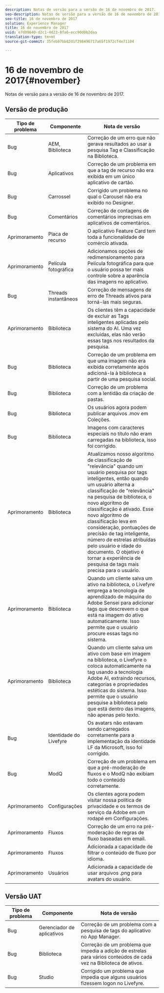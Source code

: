 ```yaml
---
description: Notas de versão para a versão de 16 de novembro de 2017.
seo-description: Notas de versão para a versão de 16 de novembro de 2017.
seo-title: 16 de novembro de 2017
solution: Experience Manager
title: 16 de novembro de 2017
uuid: e7d09640-d2c1-4d23-8fa6-ecc90d0b2daa
translation-type: tm+mt
source-git-commit: 35feb87bb82d1f298496717a65f1972cf4e71104

---
```



# 16 de novembro de 2017{#november}

Notas de versão para a versão de 16 de novembro de 2017.

## Versão de produção

| **Tipo de problema** | **Componente** | **Nota de versão** |
|---|---|---|
| Bug | AEM, Biblioteca | Correção de um erro que não gerava resultados ao usar a pesquisa Tag e Classificação na Biblioteca. |
| Bug | Aplicativos | Correção de um problema em que a tag de recurso não era exibida em um único aplicativo de cartão. |
| Bug | Carrossel | Corrigido um problema no qual o Carousel não era exibido no Designer. |
| Bug | Comentários | Correção de contagens de comentários imprecisas em aplicativos de comentários. |
| Aprimoramento | Placa de recurso | O aplicativo Feature Card tem toda a funcionalidade de comércio ativada. |
| Aprimoramento | Película fotográfica | Adicionamos opções de redimensionamento para Película fotográfica para que o usuário possa ter mais controle sobre a aparência das imagens no aplicativo. |
| Bug | Threads instantâneos | Correção de mensagens de erro de Threads ativos para torná-las mais seguras. |
| Aprimoramento | Biblioteca | Os clientes têm a capacidade de excluir as Tags inteligentes aplicadas pelo sistema do AI. Uma vez excluídas, elas não verão essas tags nos resultados da pesquisa. |
| Bug | Biblioteca | Correção de um problema em que uma imagem não era exibida corretamente após adicioná-la à biblioteca a partir de uma pesquisa social. |
| Bug | Biblioteca | Correção de um problema com a lentidão da criação de pastas. |
| Bug | Biblioteca | Os usuários agora podem publicar arquivos .mov em Coleções. |
| Bug | Biblioteca | Imagens com caracteres especiais no título não eram carregadas na biblioteca, isso foi corrigido. |
| Aprimoramento | Biblioteca | Atualizamos nosso algoritmo de classificação de "relevância" quando um usuário pesquisa por tags inteligentes, então quando um usuário alterna a classificação de "relevância" na pesquisa de biblioteca, o novo algoritmo de classificação é ativado. Esse novo algoritmo de classificação leva em consideração, pontuações de precisão de tag inteligente, número de estrelas atribuídas pelo usuário e idade do documento. O objetivo é tornar a experiência de pesquisa de tags mais precisa para o usuário. |
| Aprimoramento | Biblioteca | Quando um cliente salva um ativo na biblioteca, o Livefyre emprega a tecnologia de aprendizado de máquina do Adobe Sensei para adicionar tags que descrevem o que está na imagem do ativo automaticamente. Isso permite que o usuário procure essas tags no sistema. |
| Aprimoramento | Biblioteca | Quando um cliente salva um ativo com base em imagem na biblioteca, o Livefyre o coloca automaticamente na tag usando a tecnologia Adobe AI, extraindo recursos, categorias e propriedades estéticas do sistema. Isso permite que o usuário pesquise a biblioteca pelo que está dentro das imagens, não apenas pelo texto. |
| Bug |  Identidade do Livefyre | Os avatars não estavam sendo carregados corretamente para a implementação da identidade LF da Microsoft, isso foi corrigido. |
| Bug | ModQ | Correção de um problema em que a pré-moderação de fluxos e o ModQ não exibiam todo o conteúdo corretamente. |
| Aprimoramento | Configurações | Os clientes agora podem visitar nossa política de privacidade e os termos de serviço da Adobe em um rodapé em Configurações. |
| Aprimoramento | Fluxos | Correção de um erro na pré-moderação de regras de fluxo baseadas em email. |
| Aprimoramento | Fluxos | Adicionada a capacidade de filtrar o conteúdo de fluxo por idioma. |
| Aprimoramento | Usuários | Adicionada a capacidade de usar arquivos .png para avatars do usuário. |

## Versão UAT

| **Tipo de problema** | **Componente** | **Nota de versão** |
|---|---|---|
| Bug | Gerenciador de aplicativos | Correção de um problema com a pesquisa de tags do aplicativo no App Manager. |
| Bug | Biblioteca | Correção de um problema que impedia a adição de estrelas para vários conteúdos de cada vez na Biblioteca de ativos. |
| Bug | Studio | Corrigido um problema que impedia que alguns usuários fizessem logon no Livefyre. |

